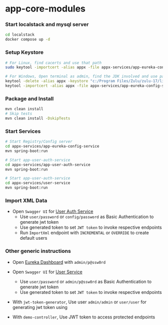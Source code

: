 # app-core-modules

### Start localstack and mysql server

```bash
cd localstack
docker compose up -d
```

### Setup Keystore

```bash
# For Linux, find cacerts and use that path
sudo keytool -importcert -alias appx -file appx-services/app-eureka-config-service/src/main/resources/appx.crt -keystore /etc/ssl/certs/java/cacerts -storepass changeit

# For Windows, Open terminal as admin, find the JDK involved and use path accordingly
keytool -delete -alias appx -keystore "c:/Program Files/Zulu/zulu-17/lib/security/cacerts" -storepass changeit
keytool -importcert -alias appx -file appx-services/app-eureka-config-service/src/main/resources/appx.crt -keystore "c:/Program Files/Zulu/zulu-17/lib/security/cacerts" -storepass changeit
```
### Package and Install

```bash
mvn clean install
# Skip tests
mvn clean install -DskipTests
```
### Start Services

```bash
# Start Registry/Config server
cd appx-services/app-eureka-config-service
mvn spring-boot:run

# Start app-user-auth-service
cd appx-services/app-user-auth-service
mvn spring-boot:run

# Start app-user-auth-service
cd appx-services/user-service
mvn spring-boot:run
```

### Import XML Data
- Open `Swagger UI` for [User Auth Service](https://user-auth-service.appx.localtest.me:2001/swagger-ui/index.html)
    - Use `user/password` or `config/password` as Basic Authentication to generate jwt token
    - Use generated token to set `JWT token` to invoke respective endpoints
    - Run `ImportXml` endpoint with `INCREMENTAL` or `OVERRIDE` to create default users

### Other generic instructions

- Open [Eureka Dashboard](https://eureka-config-service.appx.localtest.me:8761/) with `admin/p@ssw0rd`
- Open `Swagger UI` for [User Service](https://user-service.appx.localtest.me:8080/swagger-ui/index.html)
    - Use `user/password` or `admin/p@ssw0rd` as Basic Authentication to generate jwt token
    - Use generated token to set `JWT token` to invoke respective endpoints

- With `jwt-token-generator`, Use user `admin/admin` or `user/user` for generating jwt token using 
- With `demo-controller`, Use JWT token to access protected endpoints